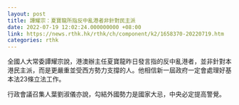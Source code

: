 ```yaml
---
layout: post
title: 譚耀宗：夏寶龍所指反中亂港者非針對民主派
date: 2022-07-19 12:02:24.000000000 +08:00
link: https://news.rthk.hk/rthk/ch/component/k2/1658370-20220719.htm
categories: rthk
---
```


全國人大常委譚耀宗說，港澳辦主任夏寶龍昨日發言指的反中亂港者，並非針對本港民主派，而是更嚴重並受西方勢力支撐的人。他相信新一屆政府一定會處理好基本法23條立法工作。

行政會議召集人葉劉淑儀亦說，勾結外國勢力是國家大忌，中央必定提高警覺。
